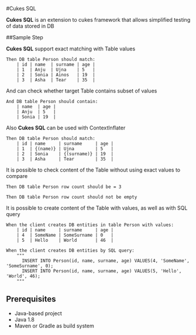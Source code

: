 #Cukes SQL

**Cukes SQL** is an extension to cukes framework that allows simplified testing of data stored in DB

##Sample Step

**Cukes SQL** support exact matching with Table values

```gherkin
Then DB table Person should match:
    | id | name  | surname | age |
    | 1  | Anju  | Ujna    | 5   |
    | 2  | Sonia | Ainos   | 19  |
    | 3  | Asha  | Tear    | 35  |
```

And can check whether target Table contains subset of values

```gherkin
And DB table Person should contain:
    | name  | age |
    | Anju  | 5   |
    | Sonia | 19  |
```

Also **Cukes SQL** can be used with ContextInflater

```gherkin
Then DB table Person should match:
    | id | name     | surname     | age |
    | 1  | {(name)} | Ujna        | 5   |
    | 2  | Sonia    | {(surname)} | 19  |
    | 3  | Asha     | Tear        | 35  |
```
 
It is possible to check content of the Table without using exact values to compare
 
```gherkin
Then DB table Person row count should be = 3
```
 
```gherkin
Then DB table Person row count should not be empty
```

It is possible to create content of the Table with values, as well as with SQL query 
 
```gherkin
When the client creates DB entities in table Person with values:
    | id | name     | surname     | age |
    | 4  | SomeName | SomeSurname | 0   |
    | 5  | Hello    | World       | 46  |
```
 
```gherkin
When the client creates DB entities by SQL query:
    """
      INSERT INTO Person(id, name, surname, age) VALUES(4, 'SomeName', 'SomeSurname', 0);
      INSERT INTO Person(id, name, surname, age) VALUES(5, 'Hello', 'World', 46);
    """
```
## Prerequisites

- Java-based project
- Java 1.8
- Maven or Gradle as build system
